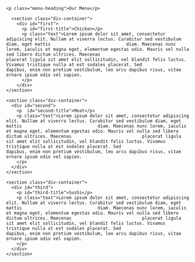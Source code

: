 <body>
  <div id ="container">
 
    <p class="menu-heading">Our Menu</p>
    
      <section class="div-container">
        <div id="first">
          <p id="first-title">Chicken</p>
          <p class="text">Lorem ipsum dolor sit amet, consectetur adipiscing elit. Nullam at viverra lectus. Curabitur sed vestibulum diam, eget mattis                             diam. Maecenas nunc lorem, iaculis et magna eget, elementum egestas odio. Mauris vel nulla sed libero dictum ultrices. Maecenas                           placerat ligula sit amet elit sollicitudin, vel blandit felis luctus. Vivamus tristique nulla at est sodales placerat. Sed                               dapibus, enim non pretium vestibulum, leo arcu dapibus risus, vitae ornare ipsum odio vel sapien.
          </p>
        </div>
    </section>
    
    <section class="div-container">
      <div id="second">
        <p  id="second-title">Meat</p>
        <p class="text">Lorem ipsum dolor sit amet, consectetur adipiscing elit. Nullam at viverra lectus. Curabitur sed vestibulum diam, eget mattis                             diam. Maecenas nunc lorem, iaculis et magna eget, elementum egestas odio. Mauris vel nulla sed libero dictum ultrices. Maecenas                           placerat ligula sit amet elit sollicitudin, vel blandit felis luctus. Vivamus tristique nulla at est sodales placerat. Sed                               dapibus, enim non pretium vestibulum, leo arcu dapibus risus, vitae ornare ipsum odio vel sapien.
        </p>
      </div>
    </section>
    
    <section class="div-container">
      <div id="third">
        <p id="third-title">Sushi</p>
        <p class="text">Lorem ipsum dolor sit amet, consectetur adipiscing elit. Nullam at viverra lectus. Curabitur sed vestibulum diam, eget mattis                             diam. Maecenas nunc lorem, iaculis et magna eget, elementum egestas odio. Mauris vel nulla sed libero dictum ultrices. Maecenas                           placerat ligula sit amet elit sollicitudin, vel blandit felis luctus. Vivamus tristique nulla at est sodales placerat. Sed                               dapibus, enim non pretium vestibulum, leo arcu dapibus risus, vitae ornare ipsum odio vel sapien.
        </p>
      </div>
    </section>
    
  </div>
</body>

